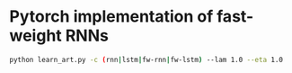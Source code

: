 # Pytorch implementation of fast-weight RNNs

```bash
python learn_art.py -c (rnn|lstm|fw-rnn|fw-lstm) --lam 1.0 --eta 1.0
```